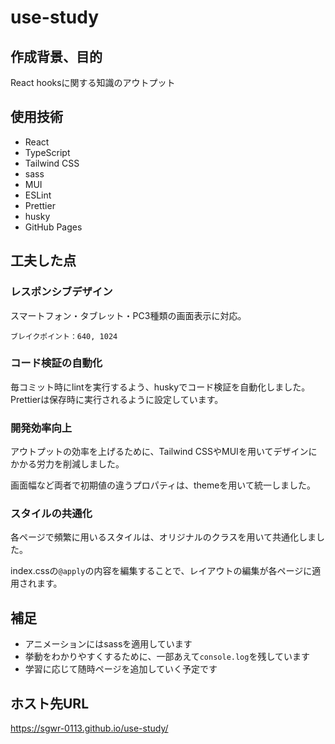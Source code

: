 # use-study

## 作成背景、目的
React hooksに関する知識のアウトプット

## 使用技術
- React
- TypeScript
- Tailwind CSS
- sass
- MUI
- ESLint
- Prettier
- husky
- GitHub Pages

## 工夫した点

### レスポンシブデザイン
スマートフォン・タブレット・PC3種類の画面表示に対応。

```
ブレイクポイント：640, 1024
```

### コード検証の自動化

毎コミット時にlintを実行するよう、huskyでコード検証を自動化しました。
Prettierは保存時に実行されるように設定しています。

### 開発効率向上
アウトプットの効率を上げるために、Tailwind CSSやMUIを用いてデザインにかかる労力を削減しました。

画面幅など両者で初期値の違うプロパティは、themeを用いて統一しました。

### スタイルの共通化
各ページで頻繁に用いるスタイルは、オリジナルのクラスを用いて共通化しました。

index.cssの`@apply`の内容を編集することで、レイアウトの編集が各ページに適用されます。

## 補足
- アニメーションにはsassを適用しています
- 挙動をわかりやすくするために、一部あえて`console.log`を残しています
- 学習に応じて随時ページを追加していく予定です

## ホスト先URL
https://sgwr-0113.github.io/use-study/
